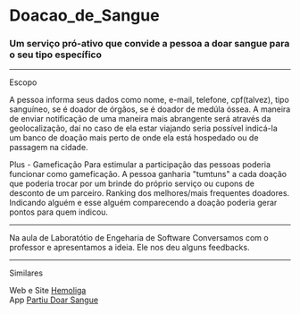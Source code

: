 # Doacao_de_Sangue
 ### Um serviço pró-ativo que convide a pessoa a doar sangue para o seu tipo específico

---------
Escopo

A pessoa informa seus dados como nome, e-mail, telefone, cpf(talvez), tipo sanguíneo, se é doador de órgãos, se é doador de medúla óssea.  A maneira de enviar notificação de uma maneira mais abrangente será através da geolocalização, daí no caso de ela estar viajando seria possível indicá-la um banco de doação mais perto de onde ela está hospedado ou de passagem na cidade.



Plus - Gameficação
Para estimular a participação das pessoas poderia funcionar como gameficação. A pessoa ganharia "tumtuns" a cada doação que poderia trocar por um brinde do próprio serviço ou cupons de desconto de um parceiro. Ranking dos melhores/mais frequentes doadores.
Indicando alguém e esse alguém comparecendo a doação poderia gerar pontos para quem indicou.

-------

Na aula de Laboratótio de Engeharia de Software
 Conversamos com o professor e apresentamos a ideia. Ele nos deu alguns feedbacks.

-------
Similares

Web e Site [Hemoliga](http://hemoliga.com.br/) <br>
App [Partiu Doar Sangue](https://play.google.com/store/apps/details?id=com.ionicframework.app190851)

